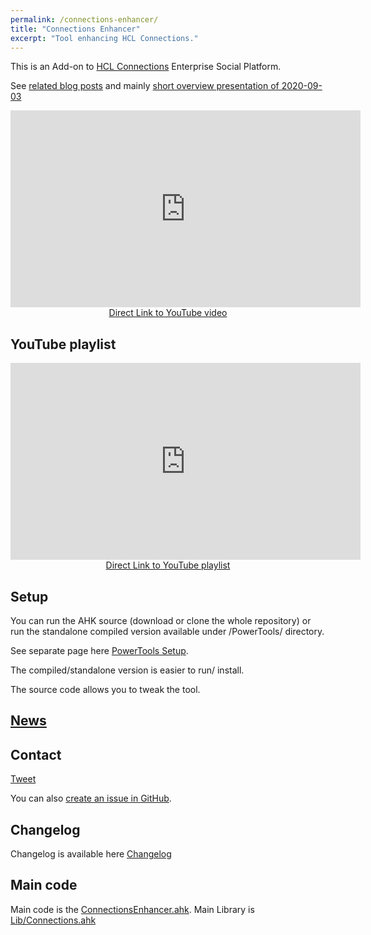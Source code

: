 ```yaml
---
permalink: /connections-enhancer/
title: "Connections Enhancer"
excerpt: "Tool enhancing HCL Connections."
---
```


This is an Add-on to [HCL Connections](https://www.hcltechsw.com/products/connections) Enterprise Social Platform.

See [related blog posts](https://tdalon.blogspot.com/search/label/connections-enhancer)
and mainly [short overview presentation of 2020-09-03](https://tdalon.blogspot.com/connections-powertools-presentation-2020)

<div align="center"><iframe width="560" height="315" src="https://www.youtube.com/embed/PRzLNgDo7ms" frameborder="0" allow="accelerometer; autoplay; encrypted-media; gyroscope; picture-in-picture" allowfullscreen></iframe><br><a href="https://youtu.be/PRzLNgDo7ms">Direct Link to YouTube video</a></div>

## YouTube playlist

<div align="center"><iframe width="560" height="315" src="https://www.youtube.com/embed/videoseries?list=PLUSZfg60tAwKxuaaVHVVgs8uQUJmjy9TW" frameborder="0" allow="accelerometer; autoplay; encrypted-media; gyroscope; picture-in-picture" allowfullscreen></iframe><br><a href="https://www.youtube.com/playlist?list=PLUSZfg60tAwKxuaaVHVVgs8uQUJmjy9TW">Direct Link to YouTube playlist</a></div>

## Setup

You can run the AHK source (download or clone the whole repository) or run the standalone compiled version available under /PowerTools/ directory.

See separate page here [PowerTools Setup](PowerTools-Setup).

The compiled/standalone version is easier to run/ install.

The source code allows you to tweak the tool.

## [News](https://twitter.com/search?q=%23ConnectionsEnhancer%20%23Connections)

## Contact

<a class="twitter-hashtag-button"
  href="https://twitter.com/intent/tweet?button_hashtag=#TeamsShortcuts&text=@tdalon #ConnectionsEnhancer #Connections"
  data-size="large">
Tweet</a>

You can also [create an issue in GitHub](https://github.com/tdalon/ahk/issues).

## Changelog

Changelog is available here [Changelog](Connections-Enhancer-(Changelog))

## Main code

Main code is the [ConnectionsEnhancer.ahk](https://github.com/tdalon/ahk/blob/master/ConnectionsEnhancer.ahk).
Main Library is [Lib/Connections.ahk](https://github.com/tdalon/ahk/blob/master/Lib/Connections.ahk)
